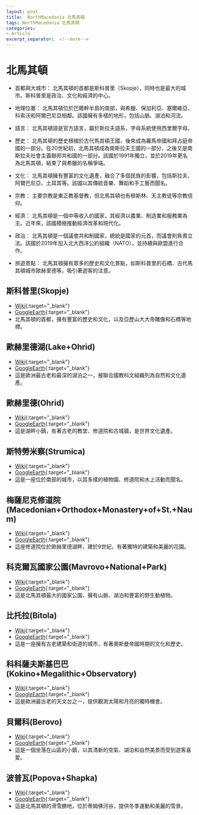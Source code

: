 ```yaml
---
layout: post
title:  NorthMacedonia 北馬其頓
tags: NorthMacedonia 北馬其頓 
categories:
- Article
excerpt_separator:  <!--more-->
---
```

# 北馬其頓
- 首都與大城市： 北馬其頓的首都是斯科普里（Skopje），同時也是最大的城市。斯科普里是政治、文化和經濟的中心。

- 地理位置： 北馬其頓位於巴爾幹半島的南部，與希臘、保加利亞、塞爾維亞、科索沃和阿爾巴尼亞相鄰。該國擁有多樣的地形，包括山脈、湖泊和河流。

- 語言： 北馬其頓語是官方語言，屬於斯拉夫語系，字母系統使用西里爾字母。

- 歷史： 北馬其頓的歷史根植於古代馬其頓王國，後來成為羅馬帝國和拜占庭帝國的一部分。在20世紀初，北馬其頓成為南斯拉夫王國的一部分，之後又是南斯拉夫社會主義聯邦共和國的一部分。該國於1991年獨立，並於2019年更名為北馬其頓，結束了與希臘的名稱爭端。

- 文化： 北馬其頓擁有豐富的文化遺產，融合了多個民族的影響，包括斯拉夫、阿爾巴尼亞、土耳其等。該國以其傳統音樂、舞蹈和手工藝而聞名。

- 宗教： 主要宗教是東正教基督教，但北馬其頓也有穆斯林、天主教徒等宗教信仰。

- 經濟： 北馬其頓是一個中等收入的國家，其經濟以農業、制造業和服務業為主。近年來，該國積極推動經濟改革和現代化。

- 政治： 北馬其頓是一個議會共和制國家，總統是國家的元首，而議會則負責立法。該國於2019年加入北大西洋公約組織（NATO），並持續與歐盟進行合作。

- 旅遊景點： 北馬其頓擁有眾多的歷史和文化景點，如斯科普里的石橋、古代馬其頓城市歐赫里德等，吸引著遊客的注意。

## 斯科普里(Skopje)
- [Wiki](https://zh.wikipedia.org/w/index.php?search=Skopje "Wiki"){:target="_blank"} 
- [GoogleEarth](https://earth.google.com/web/search/Skopje "GoogleEarth"){:target="_blank"} 
- 北馬其頓的首都，擁有豐富的歷史和文化，以及亞歷山大大帝雕像和石橋等地標。

## 歐赫里德湖(Lake+Ohrid)
- [Wiki](https://zh.wikipedia.org/w/index.php?search=Lake+Ohrid "Wiki"){:target="_blank"} 
- [GoogleEarth](https://earth.google.com/web/search/Lake+Ohrid "GoogleEarth"){:target="_blank"} 
- 這是歐洲最古老和最深的湖泊之一，被聯合國教科文組織列為自然和文化遺產。

## 歐赫里德(Ohrid)
- [Wiki](https://zh.wikipedia.org/w/index.php?search=Ohrid "Wiki"){:target="_blank"} 
- [GoogleEarth](https://earth.google.com/web/search/Ohrid "GoogleEarth"){:target="_blank"} 
- 這是湖畔小鎮，有著古老的教堂、修道院和古城牆，是世界文化遺產。

## 斯特勞米察(Strumica)
- [Wiki](https://zh.wikipedia.org/w/index.php?search=Strumica "Wiki"){:target="_blank"} 
- [GoogleEarth](https://earth.google.com/web/search/Strumica "GoogleEarth"){:target="_blank"} 
- 這是一座位於南部的城市，以其多樣的植物園、修道院和水上活動而聞名。

## 梅薩尼克修道院(Macedonian+Orthodox+Monastery+of+St.+Naum)
- [Wiki](https://zh.wikipedia.org/w/index.php?search=Macedonian+Orthodox+Monastery+of+St.+Naum "Wiki"){:target="_blank"} 
- [GoogleEarth](https://earth.google.com/web/search/Macedonian+Orthodox+Monastery+of+St.+Naum "GoogleEarth"){:target="_blank"} 
- 這座修道院位於歐赫里德湖畔，建於9世紀，有著獨特的建築和美麗的花園。

## 科克爾瓦國家公園(Mavrovo+National+Park)
- [Wiki](https://zh.wikipedia.org/w/index.php?search=Mavrovo+National+Park "Wiki"){:target="_blank"} 
- [GoogleEarth](https://earth.google.com/web/search/Mavrovo+National+Park "GoogleEarth"){:target="_blank"} 
- 這是北馬其頓最大的國家公園，擁有山脈、湖泊和豐富的野生動植物。

## 比托拉(Bitola)
- [Wiki](https://zh.wikipedia.org/w/index.php?search=Bitola "Wiki"){:target="_blank"} 
- [GoogleEarth](https://earth.google.com/web/search/Bitola "GoogleEarth"){:target="_blank"} 
- 這是一座擁有古老建築和街道的城市，有著奧斯曼帝國時期的文化和歷史。

## 科科薩夫斯基巴巴(Kokino+Megalithic+Observatory)
- [Wiki](https://zh.wikipedia.org/w/index.php?search=Kokino+Megalithic+Observatory "Wiki"){:target="_blank"} 
- [GoogleEarth](https://earth.google.com/web/search/Kokino+Megalithic+Observatory "GoogleEarth"){:target="_blank"} 
- 這是歐洲最古老的天文台之一，提供觀測太陽和月亮的獨特機會。

## 貝爾科(Berovo)
- [Wiki](https://zh.wikipedia.org/w/index.php?search=Berovo "Wiki"){:target="_blank"} 
- [GoogleEarth](https://earth.google.com/web/search/Berovo "GoogleEarth"){:target="_blank"} 
- 這是一個坐落在山區的小鎮，以其清新的空氣、湖泊和自然美景而受到遊客喜愛。

## 波普瓦(Popova+Shapka)
- [Wiki](https://zh.wikipedia.org/w/index.php?search=Popova+Shapka "Wiki"){:target="_blank"} 
- [GoogleEarth](https://earth.google.com/web/search/Popova+Shapka "GoogleEarth"){:target="_blank"} 
- 這是北馬其頓的滑雪勝地，位於蒂姆佛河谷，提供冬季運動和美麗的雪景。


